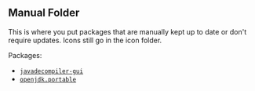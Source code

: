 ## Manual Folder

This is where you put packages that are manually kept up to date or don't require updates. Icons still go in the icon folder.

Packages:
  - [`javadecompiler-gui`](https://chocolatey.org/packages/javadecompiler-gui)
  - [`openjdk.portable`](https://chocolatey.org/packages/openjdk.portable)
